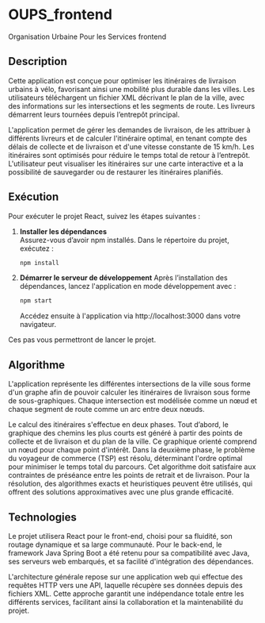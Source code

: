 # OUPS_frontend
Organisation Urbaine Pour les Services frontend

## Description  

Cette application est conçue pour optimiser les itinéraires de livraison urbains à vélo, favorisant ainsi une mobilité plus durable dans les villes. Les utilisateurs téléchargent un fichier XML décrivant le plan de la ville, avec des informations sur les intersections et les segments de route. Les livreurs démarrent leurs tournées depuis l’entrepôt principal. 

L'application permet de gérer les demandes de livraison, de les attribuer à différents livreurs et de calculer l'itinéraire optimal, en tenant compte des délais de collecte et de livraison et d'une vitesse constante de 15 km/h. Les itinéraires sont optimisés pour réduire le temps total de retour à l’entrepôt. L'utilisateur peut visualiser les itinéraires sur une carte interactive et a la possibilité de sauvegarder ou de restaurer les itinéraires planifiés. 

## Exécution
Pour exécuter le projet React, suivez les étapes suivantes :

1. **Installer les dépendances**  
   Assurez-vous d’avoir npm installés. Dans le répertoire du projet, exécutez :
   ```sh
   npm install 
   ```
2. **Démarrer le serveur de développement**
  Après l’installation des dépendances, lancez l'application en mode développement avec :
   ```sh
   npm start
   ```
   Accédez ensuite à l'application via http://localhost:3000 dans votre navigateur.

Ces pas vous permettront de lancer le projet.


## Algorithme 

L'application représente les différentes intersections de la ville sous forme d'un graphe afin de pouvoir calculer les itinéraires de livraison sous forme de sous-graphiques. Chaque intersection est modélisée comme un nœud et chaque segment de route comme un arc entre deux nœuds.   

Le calcul des itinéraires s'effectue en deux phases. Tout d’abord, le graphique des chemins les plus courts est généré à partir des points de collecte et de livraison et du plan de la ville. Ce graphique orienté comprend un nœud pour chaque point d'intérêt. Dans la deuxième phase, le problème du voyageur de commerce (TSP) est résolu, déterminant l'ordre optimal pour minimiser le temps total du parcours. Cet algorithme doit satisfaire aux contraintes de préséance entre les points de retrait et de livraison. Pour la résolution, des algorithmes exacts et heuristiques peuvent être utilisés, qui offrent des solutions approximatives avec une plus grande efficacité. 

## Technologies 

Le projet utilisera React pour le front-end, choisi pour sa fluidité, son routage dynamique et sa large communauté. Pour le back-end, le framework Java Spring Boot a été retenu pour sa compatibilité avec Java, ses serveurs web embarqués, et sa facilité d'intégration des dépendances. 

L'architecture générale repose sur une application web qui effectue des requêtes HTTP vers une API, laquelle récupère ses données depuis des fichiers XML. Cette approche garantit une indépendance totale entre les différents services, facilitant ainsi la collaboration et la maintenabilité du projet. 
